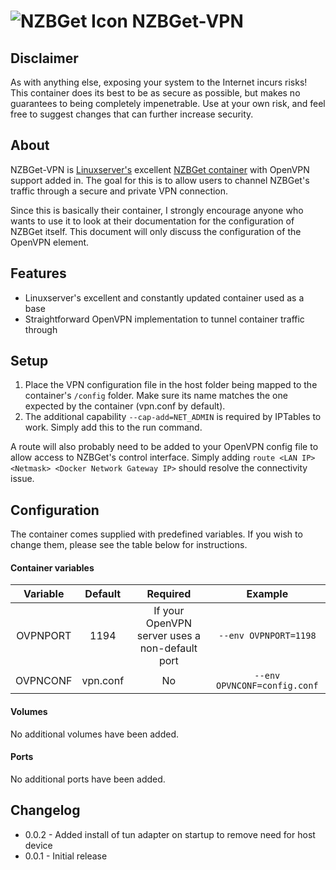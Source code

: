 # ![NZBGet Icon](https://bitbucket.org/Gethec/nzbget-vpn/raw/master/resources/nzbget-small.png) NZBGet-VPN

## Disclaimer
As with anything else, exposing your system to the Internet incurs risks!  This container does its best to be as secure as possible, but makes no guarantees to being completely impenetrable.  Use at your own risk, and feel free to suggest changes that can further increase security.

## About
NZBGet-VPN is [Linuxserver's](https://www.linuxserver.io/) excellent [NZBGet container](https://hub.docker.com/r/linuxserver/nzbget) with OpenVPN support added in.  The goal for this is to allow users to channel NZBGet's traffic through a secure and private VPN connection.

Since this is basically their container, I strongly encourage anyone who wants to use it to look at their documentation for the configuration of NZBGet itself.  This document will only discuss the configuration of the OpenVPN element.

## Features
* Linuxserver's excellent and constantly updated container used as a base
* Straightforward OpenVPN implementation to tunnel container traffic through

## Setup
1. Place the VPN configuration file in the host folder being mapped to the container's `/config` folder.  Make sure its name matches the one expected by the container (vpn.conf by default).
2. The additional capability `--cap-add=NET_ADMIN` is required by IPTables to work.  Simply add this to the run command.

A route will also probably need to be added to your OpenVPN config file to allow access to NZBGet's control interface.  Simply adding `route <LAN IP> <Netmask> <Docker Network Gateway IP>`  should resolve the connectivity issue.

## Configuration
The container comes supplied with predefined variables.  If you wish to change them, please see the table below for instructions. 

#### Container variables
|Variable|Default|Required|Example|
|:---:|:---:|:---:|:---:|
|OVPNPORT|1194|If your OpenVPN server uses a non-default port|`--env OVPNPORT=1198`|
|OVPNCONF|vpn.conf|No|`--env OPVNCONF=config.conf`|


#### Volumes
No additional volumes have been added.

#### Ports
No additional ports have been added.

## Changelog
* 0.0.2 - Added install of tun adapter on startup to remove need for host device
* 0.0.1 - Initial release
